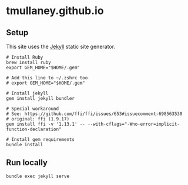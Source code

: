 # tmullaney.github.io

## Setup
This site uses the [Jekyll](https://jekyllrb.com/docs/) static site generator. 
```
# Install Ruby
brew install ruby
export GEM_HOME="$HOME/.gem"

# Add this line to ~/.zshrc too
# export GEM_HOME="$HOME/.gem"

# Install jekyll
gem install jekyll bundler

# Special workaround
# See: https://github.com/ffi/ffi/issues/653#issuecomment-698563530
# original: ffi (1.9.17)
gem install ffi -v '1.13.1' -- --with-cflags="-Wno-error=implicit-function-declaration"

# Install gem requirements
bundle install
```

## Run locally
```
bundle exec jekyll serve
```